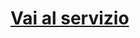 # [Vai al servizio][d0de62d7]

  [d0de62d7]: https://salute.regione.umbria.it/fse "indirizzo web del servizio"
